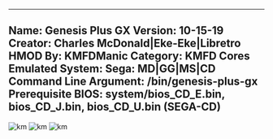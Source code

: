 -----------------------
Name: Genesis Plus GX
Version: 10-15-19
Creator: Charles McDonald|Eke-Eke|Libretro
HMOD By: KMFDManic
Category: KMFD Cores
Emulated System: Sega: MD|GG|MS|CD
Command Line Argument: /bin/genesis-plus-gx
Prerequisite BIOS: system/bios_CD_E.bin, bios_CD_J.bin, bios_CD_U.bin (SEGA-CD)
-----------------------
![km](https://i.imgur.com/opH66xS.png)
![km](https://i.imgur.com/xzgQLIR.png)
![km](https://i.imgur.com/6TMPK0c.png)
